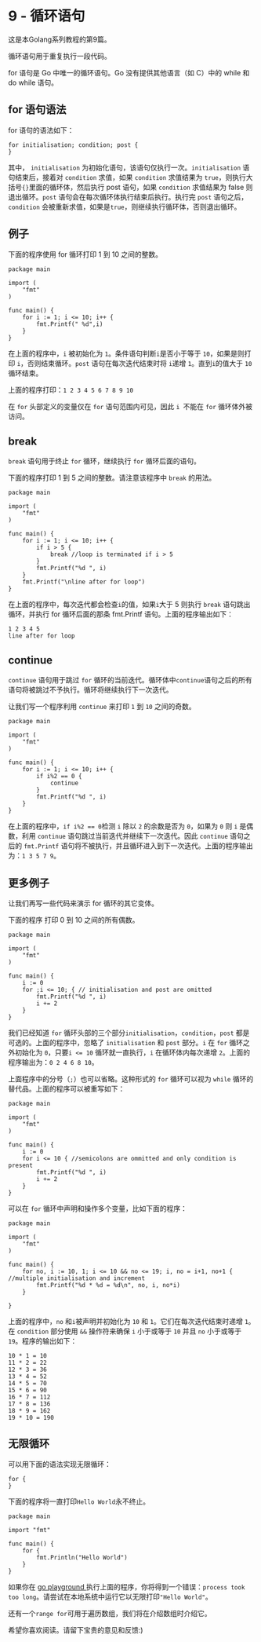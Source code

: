9 - 循环语句  
========================

这是本Golang系列教程的第9篇。  

循环语句用于重复执行一段代码。  

for 语句是 Go 中唯一的循环语句。Go 没有提供其他语言（如 C）中的 while 和 do while 语句。  

## for 语句语法  

for 语句的语法如下：  

```golang
for initialisation; condition; post {  
}
```

其中， `initialisation` 为初始化语句，该语句仅执行一次。`initialisation` 语句结束后，接着对 `condition` 求值，如果 `condition` 求值结果为 `true`，则执行大括号` {} `里面的循环体，然后执行 post 语句，如果 `condition` 求值结果为 false 则退出循环。`post` 语句会在每次循环体执行结束后执行。执行完 `post` 语句之后，`condition` 会被重新求值，如果是`true`，则继续执行循环体，否则退出循环。  

## 例子  

下面的程序使用 for 循环打印 1 到 10 之间的整数。  

```golang
package main

import (  
    "fmt"
)

func main() {  
    for i := 1; i <= 10; i++ {
        fmt.Printf(" %d",i)
    }
}
```  

在上面的程序中，`i` 被初始化为 `1`。条件语句判断` i `是否小于等于 `10`，如果是则打印 `i`，否则结束循环。`post` 语句在每次迭代结束时将 `i`递增 `1`。直到`i`的值大于 `10` 循环结束。  

上面的程序打印：`1 2 3 4 5 6 7 8 9 10`  

在 `for` 头部定义的变量仅在 `for` 语句范围内可见，因此 `i `不能在 `for` 循环体外被访问。  

## break  

`break` 语句用于终止 `for` 循环，继续执行 `for` 循环后面的语句。  

下面的程序打印 1 到 5 之间的整数。请注意该程序中 `break` 的用法。  

```golang
package main

import (  
    "fmt"
)

func main() {  
    for i := 1; i <= 10; i++ {
        if i > 5 {
            break //loop is terminated if i > 5
        }
        fmt.Printf("%d ", i)
    }
    fmt.Printf("\nline after for loop")
}
```  

在上面的程序中，每次迭代都会检查`i`的值，如果`i`大于 5 则执行 `break` 语句跳出循环，并执行 for 循环后面的那条 fmt.Printf 语句。上面的程序输出如下：  

```golang
1 2 3 4 5  
line after for loop  
```  

## continue  

`continue` 语句用于跳过 `for` 循环的当前迭代。循环体中`continue`语句之后的所有语句将被跳过不予执行。循环将继续执行下一次迭代。  

让我们写一个程序利用 `continue` 来打印 `1` 到 `10` 之间的奇数。  

```golang
package main

import (  
    "fmt"
)

func main() {  
    for i := 1; i <= 10; i++ {
        if i%2 == 0 {
            continue
        }
        fmt.Printf("%d ", i)
    }
}
```

在上面的程序中，`if i%2 == 0`检测 `i` 除以 `2` 的余数是否为 `0`，如果为 `0` 则 `i` 是偶数，利用 `continue` 语句跳过当前迭代并继续下一次迭代。因此 `continue` 语句之后的 `fmt.Printf` 语句将不被执行，并且循环进入到下一次迭代。上面的程序输出为：`1 3 5 7 9`。  

## 更多例子  

让我们再写一些代码来演示 for 循环的其它变体。  

下面的程序 打印 0 到 10 之间的所有偶数。  

```golang
package main

import (  
    "fmt"
)

func main() {  
    i := 0
    for ;i <= 10; { // initialisation and post are omitted
        fmt.Printf("%d ", i)
        i += 2
    }
}
```  

我们已经知道 `for` 循环头部的三个部分`initialisation`，`condition`，`post` 都是可选的。上面的程序中，忽略了 `initialisation` 和 `post` 部分。`i` 在 `for` 循环之外初始化为 `0`，只要`i <= 10` 循环就一直执行，`i` 在循环体内每次递增 `2`。上面的程序输出为：`0 2 4 6 8 10`。  

上面程序中的分号（`;`）也可以省略。这种形式的 `for` 循环可以视为 `while` 循环的替代品。上面的程序可以被重写如下：   

```golang
package main

import (  
    "fmt"
)

func main() {  
    i := 0
    for i <= 10 { //semicolons are ommitted and only condition is present
        fmt.Printf("%d ", i)
        i += 2
    }
}
```  

可以在 `for` 循环中声明和操作多个变量，比如下面的程序：  

```golang
package main

import (  
    "fmt"
)

func main() {  
    for no, i := 10, 1; i <= 10 && no <= 19; i, no = i+1, no+1 { //multiple initialisation and increment
        fmt.Printf("%d * %d = %d\n", no, i, no*i)
    }

}
```  

上面的程序中，`no` 和` i `被声明并初始化为 `10` 和 `1`。它们在每次迭代结束时递增 `1`。在 `condition` 部分使用 `&&` 操作符来确保 `i` 小于或等于 `10` 并且 `no` 小于或等于 `19`。程序的输出如下：  

```golang
10 * 1 = 10  
11 * 2 = 22  
12 * 3 = 36  
13 * 4 = 52  
14 * 5 = 70  
15 * 6 = 90  
16 * 7 = 112  
17 * 8 = 136  
18 * 9 = 162  
19 * 10 = 190 
```  

## 无限循环  

可以用下面的语法实现无限循环：  

```golang
for {  
}
```  

下面的程序将一直打印` Hello World `永不终止。  

```golang
package main

import "fmt"

func main() {  
    for {
        fmt.Println("Hello World")
    }
}
```  

如果你在 [go playground ](https://play.golang.org/p/kYQZw1AWT4)执行上面的程序，你将得到一个错误：`process took too long`。请尝试在本地系统中运行它以无限打印`"Hello World"`。  

还有一个` range for `可用于遍历数组，我们将在介绍数组时介绍它。  

希望你喜欢阅读。请留下宝贵的意见和反馈:)  